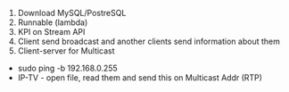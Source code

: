 1) Download MySQL/PostreSQL
2) Runnable (lambda)
3) KPI on Stream API
4) Client send broadcast and another clients send information about them
5) Client-server for Multicast

* sudo ping -b 192.168.0.255
* IP-TV - open file, read them and send this on Multicast Addr (RTP)
